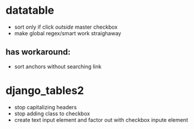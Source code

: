 # datatable

- sort only if click *outside* master checkbox
- make global regex/smart work straighaway

## has workaround:

- sort anchors without searching link

# django_tables2

- stop capitalizing headers
- stop adding class to checkbox
- create text input element and factor out with checkbox inpute element
